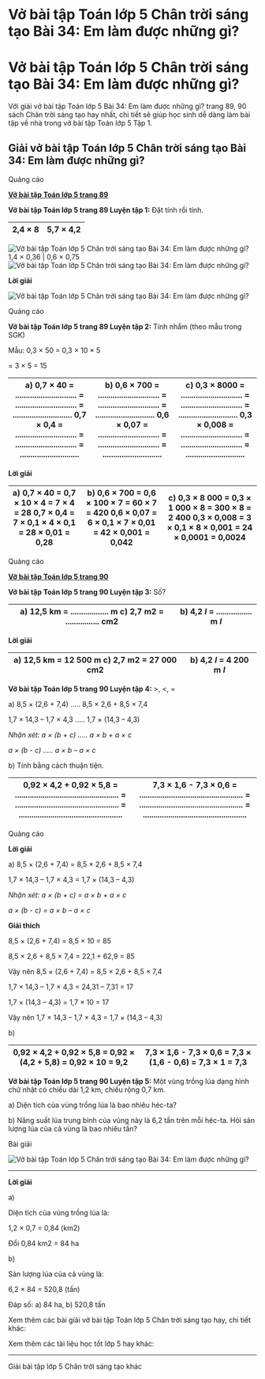 # Vở bài tập Toán lớp 5 Chân trời sáng tạo Bài 34: Em làm được những gì?

# Vở bài tập Toán lớp 5 Chân trời sáng tạo Bài 34: Em làm được những gì?

Với giải vở bài tập Toán lớp 5 Bài 34: Em làm được những gì? trang 89, 90 sách Chân trời sáng tạo hay nhất, chi tiết sẽ giúp học sinh dễ dàng làm bài tập về nhà trong vở bài tập Toán lớp 5 Tập 1.

## Giải vở bài tập Toán lớp 5 Chân trời sáng tạo Bài 34: Em làm được những gì?

Quảng cáo

[**Vở bài tập Toán lớp 5 trang 89**](https://vietjack.com/vbt-toan-5-ct/vbt-toan-lop-5-trang-89.jsp)

**Vở bài tập Toán lớp 5 trang 89 Luyện tập 1:** Đặt tính rồi tính.

2,4 × 8 |  5,7 × 4,2  
---|---  
![Vở bài tập Toán lớp 5 Chân trời sáng tạo Bài 34: Em làm được những gì?](https://vietjack.com/vbt-toan-5-ct/images/bai-34-em-lam-duoc-nhung-gi-0.PNG)  
1,4 × 0,36 |  0,6 × 0,75  
![Vở bài tập Toán lớp 5 Chân trời sáng tạo Bài 34: Em làm được những gì?](https://vietjack.com/vbt-toan-5-ct/images/bai-34-em-lam-duoc-nhung-gi-0.PNG)  
  
**Lời giải**

![Vở bài tập Toán lớp 5 Chân trời sáng tạo Bài 34: Em làm được những gì?](https://vietjack.com/vbt-toan-5-ct/images/bai-34-em-lam-duoc-nhung-gi.PNG)

Quảng cáo

**Vở bài tập Toán lớp 5 trang 89 Luyện tập 2:** Tính nhẩm (theo mẫu trong SGK)

Mẫu: 0,3 × 50 = 0,3 × 10 × 5

= 3 × 5 = 15

a) 0,7 × 40 = ............................. = ............................. = ............................ 0,7 × 0,4 = ............................. = ............................. = ............................ |  b) 0,6 × 700 = ............................. = ............................. = ............................ 0,6 × 0,07 = ............................. = ............................. = ............................ |  c) 0,3 × 8000 = ............................. = ............................. = ............................ 0,3 × 0,008 = ............................. = ............................. = ............................  
---|---|---  
  
**Lời giải**

a) 0,7 × 40  = 0,7 × 10 × 4  = 7 × 4  = 28 0,7 × 0,4  = 7 × 0,1 × 4 × 0,1  = 28 × 0,01  = 0,28 |  b) 0,6 × 700  = 0,6 × 100 × 7  = 60 × 7  = 420 0,6 × 0,07  = 6 × 0,1 × 7 × 0,01  = 42 × 0,001  = 0,042 |  c) 0,3 × 8 000  = 0,3 × 1 000 × 8  = 300 × 8  = 2 400 0,3 × 0,008  = 3 × 0,1 × 8 × 0,001  = 24 × 0,0001  = 0,0024  
---|---|---  
  
Quảng cáo

[**Vở bài tập Toán lớp 5 trang 90**](https://vietjack.com/vbt-toan-5-ct/vbt-toan-lop-5-trang-90.jsp)

**Vở bài tập Toán lớp 5 trang 90 Luyện tập 3:** Số?

a) 12,5 km = .................. m c) 2,7 m2 = ................ cm2 |  b) 4,2 _l_ = ................. m _l_  
---|---  
  
**Lời giải**

a) 12,5 km = 12 500 m c) 2,7 m2 = 27 000  cm2 |  b) 4,2 _l_ = 4 200 m _l_  
---|---  
  
**Vở bài tập Toán lớp 5 trang 90 Luyện tập 4:** >, <, =

a) 8,5 × (2,6 + 7,4) ..... 8,5 × 2,6 + 8,5 × 7,4

1,7 × 14,3 – 1,7 × 4,3 ..... 1,7 × (14,3 – 4,3)

_Nhận xét: a × (b + c) ..... a × b + a × c_

_a × (b - c) ..... a × b – a × c_

b) Tính bằng cách thuận tiện.

0,92 × 4,2 + 0,92 × 5,8 = ................................................. = ................................................. = ................................................. |  7,3 × 1,6 - 7,3 × 0,6 = ................................................. = ................................................. = .................................................  
---|---  
  
Quảng cáo

**Lời giải**

a) 8,5 × (2,6 + 7,4) = 8,5 × 2,6 + 8,5 × 7,4

1,7 × 14,3 – 1,7 × 4,3 = 1,7 × (14,3 – 4,3)

_Nhận xét: a × (b + c) = a × b + a × c_

_a × (b - c) = a × b – a × c_

**Giải thích**

8,5 × (2,6 + 7,4) = 8,5 × 10 = 85

8,5 × 2,6 + 8,5 × 7,4 = 22,1 + 62,9 = 85

Vậy nên 8,5 × (2,6 + 7,4) = 8,5 × 2,6 + 8,5 × 7,4

1,7 × 14,3 – 1,7 × 4,3 = 24,31 – 7,31 = 17

1,7 × (14,3 – 4,3) = 1,7 × 10 = 17

Vậy nên 1,7 × 14,3 – 1,7 × 4,3 = 1,7 × (14,3 – 4,3)

b) 

0,92 × 4,2 + 0,92 × 5,8 = 0,92 × (4,2 + 5,8) = 0,92 × 10 = 9,2 |  7,3 × 1,6 - 7,3 × 0,6 = 7,3 × (1,6 - 0,6) = 7,3 × 1 = 7,3  
---|---  
  
**Vở bài tập Toán lớp 5 trang 90 Luyện tập 5:** Một vùng trồng lúa dạng hình chữ nhật có chiều dài 1,2 km, chiều rộng 0,7 km.

a) Diện tích của vùng trồng lúa là bao nhiêu héc-ta?

b) Năng suất lúa trung bình của vùng này là 6,2 tấn trên mỗi héc-ta. Hỏi sản lượng lúa của cả vùng là bao nhiêu tấn?

Bài giải

![Vở bài tập Toán lớp 5 Chân trời sáng tạo Bài 34: Em làm được những gì?](https://vietjack.com/vbt-toan-5-ct/images/bai-34-em-lam-duoc-nhung-gi-1.PNG)

****

**Lời giải**

a) 

Diện tích của vùng trồng lúa là:

1,2 × 0,7 = 0,84 (km2)

Đổi 0,84 km2 = 84 ha

b) 

Sản lượng lúa của cả vùng là:

6,2 × 84 = 520,8 (tấn)

Đáp số: a) 84 ha, b) 520,8 tấn

Xem thêm các bài giải vở bài tập Toán lớp 5 Chân trời sáng tạo hay, chi tiết khác:

Xem thêm các tài liệu học tốt lớp 5 hay khác:

* * *

Giải bài tập lớp 5 Chân trời sáng tạo khác
